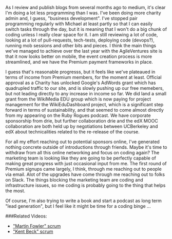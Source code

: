 As I review and publish blogs from several months ago to medium, it's clear I'm doing a lot less programming than I was.  I've been doing more charity admin and, I guess, "business development".  I've stopped pair programming regularly with Michael at least partly so that I can easily switch tasks through the day, but it is meaning that I won't do a big chunk of coding unless I really clear space for it.  I am still reviewing a lot of code, looking at a lot of pull-requests, tech-tests, deploying code (devops?), running mob sessions and other bits and pieces.  I think the main things we've managed to achieve over the last year with the AgileVentures site is that it now looks better on mobile, the event creation process is more streamlined, and we have the Premium payment frameworks in place.

I guess that's reasonable progresss, but it feels like we've plateaued in terms of income from Premium members, for the moment at least.  Official approval as a Charity has unlocked Google's AdWords grant which has quadrupled traffic to our site, and is slowly pushing up our free memebers, but not leading directly to any increase in income so far.  We did land a small grant from the WikiMedia EDU group which is now paying for project management for the WikiEduDashboard project, which is a significant step forward in terms of sustainability, and that seemed to come almost directly from my appearing on the Ruby Rogues podcast.  We have corporate sponsorship from drie, but further collaboration drie and the edX MOOC collaboration are both held up by negotiations between UCBerkeley and edX about technicalities related to the re-release of the course.

For all my effort reaching out to potential sponsors online, I've generated nothing concrete outside of introductions through friends.  Maybe it's time to withdraw from all this online networking and focus on coding again?  The marketing team is looking like they are going to be perfectly capable of making great progress with just occasional input from me.  The first round of Premium signups came largely, I think, through me reaching out to people via email.  Alot of the upgrades have come through me reaching out to folks on Slack.  The things blocking the marketing team are coding and infrastructure issues, so me coding is probably going to the thing that helps the most.

Of course, I'm also trying to write a book and start a podcast as long term "lead generation", but I feel like it might be time for a coding binge ...

###Related Videos:

* ["Martin Fowler" scrum](https://www.youtube.com/watch?v=fV1JYPRXCiw)
* ["Kent Beck" scrum](https://www.youtube.com/watch?v=x14sVgrKeoc)
